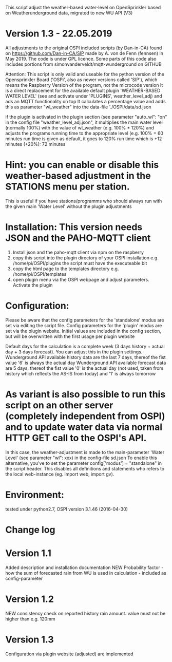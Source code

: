 This script adjust the weather-based water-level on OpenSprinkler based on Weatherunderground data, migrated to new WU API (V3)
# Version 1.3 - 22.05.2019 
All adjustments to the original OSPI included scripts (by Dan-in-CA) found on https://github.com/Dan-in-CA/SIP
     made by A. von de Fenn (fennsen) in May 2019. The code is under GPL licence.
Some parts of this code also includes portions from simonvanderveldt/mqtt-wunderground on GITHUB

Attention: This script is only valid and useable for the python version of the Opensprinkler Board ('OSPi', also as newer versions called 'SIP'),
  which means the Raspberry Version of the program, not the microcode version It is a direct replacement for the available default plugin 'WEATHER-BASED WATER LEVEL' (see and activate under 'PLUGINS', 
 weather_level_adj) and ads an MQTT functionality on top It calculates a percentage value and adds this as parameter "wl_weather" into the data-file './OSPI/data/sd.json

if the plugin is activated in the plugin section (see parameter "auto_wl": "on" in the config file  "weather_level_adj.json",
   it multiplies the main water level (normally 100%) with the value of wl_weather (e.g. 100% * 120%) and adjusts the programs running time to the appropriate level (e.g. 100% = 60 minutes run time is  given as default, it goes to 120% run time which is +12 minutes (+20%): 72 minutes 

# Hint: you can enable or disable this weather-based adjustment in the STATIONS menu per station. 
This is useful if you 
 have stations/programms who should always run with the given main
 'Water Level' without the plugin adjustments

# Installation: This version needs JSON and the PAHO-MQTT client
  1. Install json and the paho-mqtt client via npm on the raspberry
  2. copy this script into the plugin directory of your OSPI installation e.g. /home/pi/OSPI/plugins the script must have the executeable bit
  3. copy the html page to the templates directory e.g. /home/pi/OSPI/templates
  4. open plugin menu via the OSPI webpage and adjust parameters. Activate the plugin
 
# Configuration: 
 Please be aware that the config parameters for the 'standalone' modus are set via editing the script file.
 Config parameters for the 'plugin' modus are set via the plugin website. Initial values are included in the config section, but will be overwritten with the first usage per plugin website

 Default days for the calculation is a complete week (3 days history + actual day + 3 days forecast). You can adjust this in the plugin settings.
  Wunderground API available history data are the last 7 days, thereof the fist value '6' is always the actual day
  Wunderground API available forecast data are 5 days, thereof the fist value '0' is the actual day (not used, taken from history which reflects the AS-IS from today) and '1' is always tomorrow
 
# As variant is also possible to run this script on an other server (completely independent from OSPI) and to update water data via normal HTTP GET call to the OSPI's API. 
In this case, the weather-adjustment is made to the main-parameter 'Water Level' (see parameter "wl": xxx) in the config-file sd.json
 To enable this alternative,
  you've to set the parameter config['modus'] = "standalone" in the script header. This disables all definitions and statements who refers to the local web-instance (eg. import web, import gv).
 
# Environment:
  tested under python2.7, OSPI version 3.1.46 (2016-04-30)

# Change log 
# Version 1.1 
  Added description and installation documentation 
  NEW Probability factor - how the sum of forecasted rain from WU is used in calculation - included as config-parameter
# Version 1.2
  NEW consistency check on reported history rain amount. value must not be higher than e.g. 120mm
# Version 1.3
  Configuration via plugin website (adjusted) are implemented

